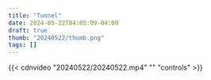 ```yaml
---
title: "Tunnel"
date: 2024-05-22T04:05:09-04:00
draft: true
thumb: "20240522/thumb.png"
tags: []
---
```


{{< cdnvideo "20240522/20240522.mp4" "" "controls" >}}
